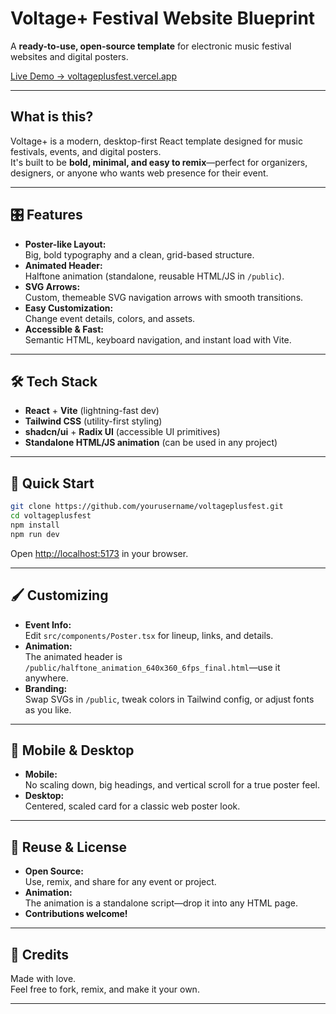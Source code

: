 # Voltage+ Festival Website Blueprint

A **ready-to-use, open-source template** for electronic music festival websites and digital posters.

[Live Demo → voltageplusfest.vercel.app](https://voltageplusfest.vercel.app/)

---

## What is this?

Voltage+ is a modern, desktop-first React template designed for music festivals, events, and digital posters.  
It's built to be **bold, minimal, and easy to remix**—perfect for organizers, designers, or anyone who wants web presence for their event.

---

## 🎛️ Features

- **Poster-like Layout:**  
  Big, bold typography and a clean, grid-based structure.
- **Animated Header:**  
  Halftone animation (standalone, reusable HTML/JS in `/public`).
- **SVG Arrows:**  
  Custom, themeable SVG navigation arrows with smooth transitions.
- **Easy Customization:**  
  Change event details, colors, and assets.
- **Accessible & Fast:**  
  Semantic HTML, keyboard navigation, and instant load with Vite.

---

## 🛠️ Tech Stack

- **React** + **Vite** (lightning-fast dev)
- **Tailwind CSS** (utility-first styling)
- **shadcn/ui** + **Radix UI** (accessible UI primitives)
- **Standalone HTML/JS animation** (can be used in any project)

---

## 🚀 Quick Start

```bash
git clone https://github.com/yourusername/voltageplusfest.git
cd voltageplusfest
npm install
npm run dev
```

Open [http://localhost:5173](http://localhost:5173) in your browser.

---

## 🖌️ Customizing

- **Event Info:**  
  Edit `src/components/Poster.tsx` for lineup, links, and details.
- **Animation:**  
  The animated header is `/public/halftone_animation_640x360_6fps_final.html`—use it anywhere.
- **Branding:**  
  Swap SVGs in `/public`, tweak colors in Tailwind config, or adjust fonts as you like.

---

## 📱 Mobile & Desktop

- **Mobile:**  
  No scaling down, big headings, and vertical scroll for a true poster feel.
- **Desktop:**  
  Centered, scaled card for a classic web poster look.

---

## 🧩 Reuse & License

- **Open Source:**  
  Use, remix, and share for any event or project.
- **Animation:**  
  The animation is a standalone script—drop it into any HTML page.
- **Contributions welcome!**

---

## 🙏 Credits

Made with love.  
Feel free to fork, remix, and make it your own.

---
